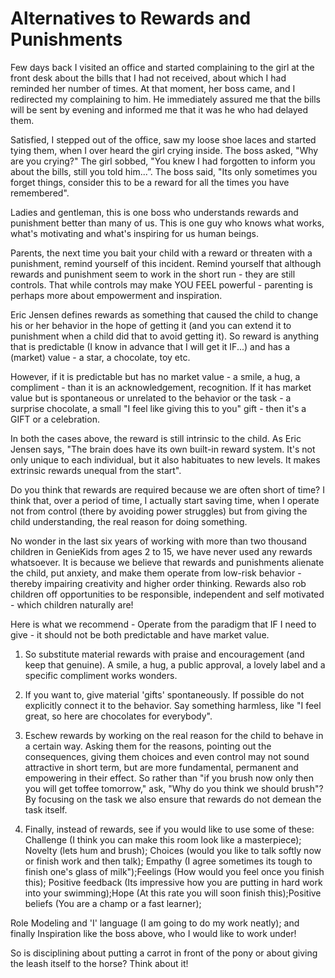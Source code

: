 Alternatives to Rewards and Punishments
======================================= 
                    
Few days back I visited an office and started complaining to the girl at the front desk about the bills that I had not received, about which I had reminded  her number of times. At that moment, her boss came, and I redirected my  complaining to him. He immediately assured me that the bills will be sent by  evening and informed me that it was he who had delayed them.

Satisfied, I stepped out of the office, saw my loose shoe laces and started  tying them, when I over heard the girl crying inside. The boss asked, "Why are  you crying?" The girl sobbed, "You knew I had forgotten to inform you about the  bills, still you told him...”. The boss said, "Its only sometimes you forget  things, consider this to be a reward for all the times you have remembered".

Ladies and gentleman, this is one boss who understands rewards and punishment better than many of us. This is one guy who knows what works, what's motivating and what's inspiring for us human beings.

Parents, the next time you bait your child with a reward or threaten with a  punishment, remind yourself of this incident. Remind yourself that although  rewards and punishment seem to work in the short run - they are still controls.  That while controls may make YOU FEEL powerful - parenting is perhaps more about empowerment and inspiration.

Eric Jensen defines rewards as something that caused the child to change his or her behavior in the hope of getting it (and you can extend it to punishment  when a child did that to avoid getting it). So reward is anything that is  predictable (I know in advance that I will get it IF...) and has a (market) value  - a star, a chocolate, toy etc.

However, if it is predictable but has no market value - a smile, a hug, a  compliment - than it is an acknowledgement, recognition.  If it has market value but is spontaneous or unrelated to the behavior or the  task - a surprise chocolate, a small "I feel like giving this to you" gift -  then it's a GIFT or a celebration.

In both the cases above, the reward is still intrinsic to the child. As Eric  Jensen says, "The brain does have its own built-in reward system. It's not only  unique to each individual, but it also habituates to new levels. It makes  extrinsic rewards unequal from the start".

Do you think that rewards are required because we are often short of time? I  think that, over a period of time, I actually start saving time, when I operate  not from control (there by avoiding power struggles) but from giving the child  understanding, the real reason for doing something.

No wonder in the last six years of working with more than two thousand children  in GenieKids from ages 2 to 15, we have never used any rewards whatsoever. It is because we believe that rewards and punishments alienate the child, put anxiety, and make them operate from low-risk behavior - thereby impairing creativity and higher order thinking. Rewards also rob children off opportunities to be responsible, independent and self motivated - which children naturally are!

Here is what we recommend - Operate from the paradigm that IF I need to give -  it should not be both predictable and have market value.

1. So substitute material rewards with praise and encouragement (and keep that  genuine). A smile, a hug, a public approval, a lovely label and a specific  compliment works wonders.

2. If you want to, give material 'gifts' spontaneously. If possible do not  explicitly connect it to the behavior. Say something harmless, like "I feel  great, so here are chocolates for everybody".

3. Eschew rewards by working on the real reason for the child to behave in a certain way. Asking them for the reasons, pointing out the consequences, giving them choices and even control may not sound attractive in short term, but are more fundamental, permanent and empowering in their effect. So rather than "if you brush now only then you will get toffee tomorrow," ask, "Why do you think we should brush"? By focusing on the task we also ensure that rewards do not demean the task itself. 
 
4. Finally, instead of rewards, see if you would like to use some of these:  Challenge (I think you can make this room look like a masterpiece); Novelty (lets hum and brush); Choices (would you like to talk softly now or finish work and then talk); Empathy (I agree sometimes its tough to finish one's glass of milk");Feelings (How would you feel once you finish this); Positive feedback (Its impressive how you are putting in hard work into your swimming);Hope (At this rate you will soon finish this);Positive beliefs (You are a champ or a fast learner); 


Role Modeling and 'I' language (I am going to do my work neatly); and finally Inspiration like the boss above, who I would like to work under!
 
So is disciplining about putting a carrot in front of the pony or about giving the leash itself to the horse? Think about it!